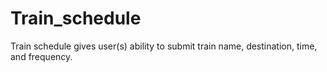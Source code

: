 # Train_schedule

Train schedule gives user(s) ability to submit train name, destination, time, and frequency.
